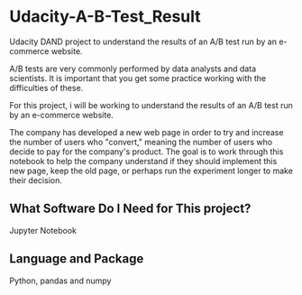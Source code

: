 # Udacity-A-B-Test_Result
Udacity DAND project to understand the results of an A/B test run by an e-commerce website.

A/B tests are very commonly performed by data analysts and data scientists. It is important that you get some practice working with the difficulties of these.

For this project, i will be working to understand the results of an A/B test run by an e-commerce website.

The company has developed a new web page in order to try and increase the number of users who "convert," meaning the number of users who decide to pay for the company's product.
The goal is to work through this notebook to help the company understand if they should implement this new page, keep the old page, or perhaps run the experiment longer to make their decision.


## What Software Do I Need for This project?

Jupyter Notebook

## Language and Package

Python, pandas and numpy
